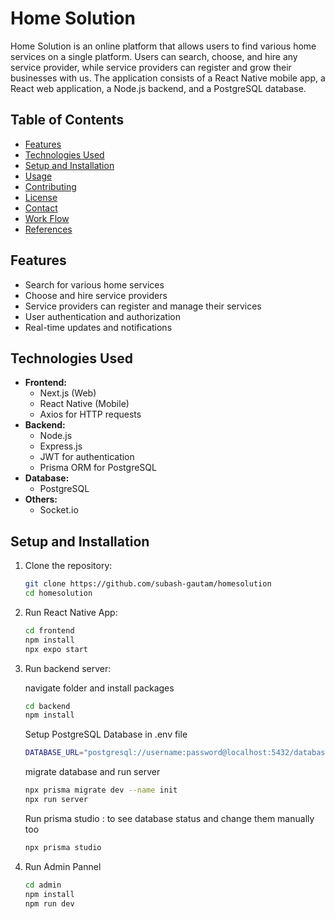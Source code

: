 # Home Solution

Home Solution is an online platform that allows users to find various home services on a single platform. Users can search, choose, and hire any service provider, while service providers can register and grow their businesses with us. The application consists of a React Native mobile app, a React web application, a Node.js backend, and a PostgreSQL database.

## Table of Contents

-   [Features](#features)
-   [Technologies Used](#technologies-used)
-   [Setup and Installation](#setup-and-installation)
-   [Usage](#usage)
-   [Contributing](#contributing)
-   [License](#license)
-   [Contact](#contact)
-   [Work Flow](/documents/workflow.md)
-   [References](/documents/references.md)

## Features

-   Search for various home services
-   Choose and hire service providers
-   Service providers can register and manage their services
-   User authentication and authorization
-   Real-time updates and notifications

## Technologies Used

-   **Frontend:**
    -   Next.js (Web)
    -   React Native (Mobile)
    -   Axios for HTTP requests
-   **Backend:**
    -   Node.js
    -   Express.js
    -   JWT for authentication
    -   Prisma ORM for PostgreSQL
-   **Database:**
    -   PostgreSQL
-   **Others:**
    -   Socket.io

## Setup and Installation

1. Clone the repository:
    ```bash
    git clone https://github.com/subash-gautam/homesolution
    cd homesolution
    ```
2. Run React Native App:
    ```bash
    cd frontend
    npm install
    npx expo start
    ```
3. Run backend server:

    navigate folder and install packages
    ```bash
    cd backend
    npm install
    ```
    Setup PostgreSQL Database in .env file
    ```bash
    DATABASE_URL="postgresql://username:password@localhost:5432/database_name"
    ```
    migrate database and run server
    ```bash
    npx prisma migrate dev --name init
    npx run server
    ```
    Run prisma studio : to see database status and change them manually too
    ```bash
    npx prisma studio
    ```
4. Run Admin Pannel
    ```bash
    cd admin
    npm install
    npm run dev
    ```
